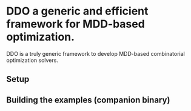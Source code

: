 # DDO a generic and efficient framework for MDD-based optimization. 

DDO is a truly generic framework to develop MDD-based combinatorial optimization
solvers. 

## Setup

## Building the examples (companion binary)